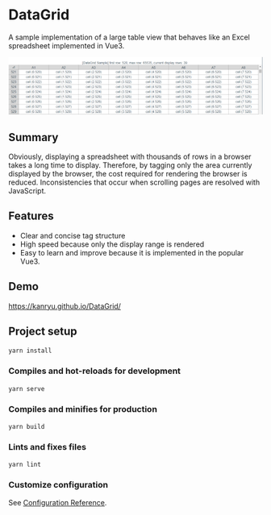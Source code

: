 # DataGrid
A sample implementation of a large table view that behaves like an Excel spreadsheet implemented in Vue3.

![DataGrid sample](docs/sample_capture.png)


## Summary
Obviously, displaying a spreadsheet with thousands of rows in a browser takes a long time to display. 
Therefore, by tagging only the area currently displayed by the browser, the cost required for rendering the browser is reduced. 
Inconsistencies that occur when scrolling pages are resolved with JavaScript.

## Features
- Clear and concise tag structure
- High speed because only the display range is rendered
- Easy to learn and improve because it is implemented in the popular Vue3.

## Demo

https://kanryu.github.io/DataGrid/

## Project setup
```
yarn install
```

### Compiles and hot-reloads for development
```
yarn serve
```

### Compiles and minifies for production
```
yarn build
```

### Lints and fixes files
```
yarn lint
```

### Customize configuration
See [Configuration Reference](https://cli.vuejs.org/config/).
